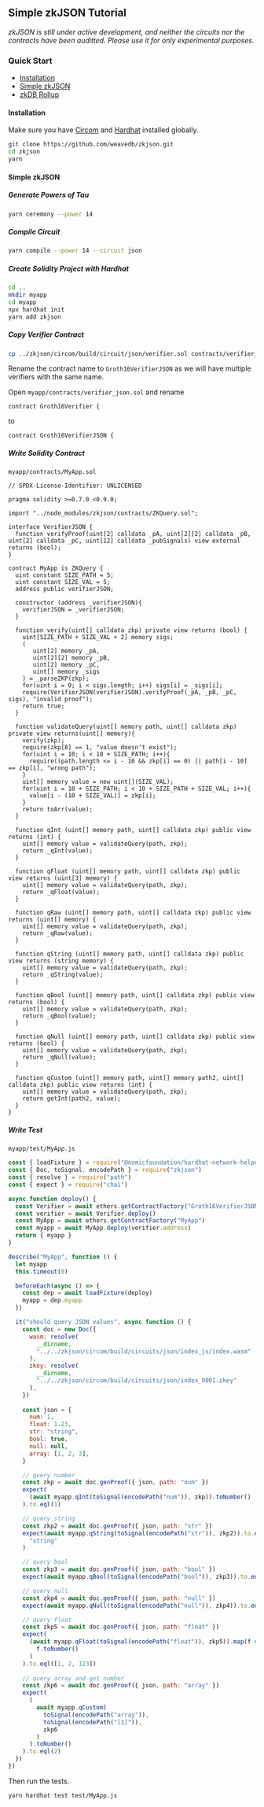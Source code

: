 ## Simple zkJSON Tutorial

*zkJSON is still under active development, and neither the circuits nor the contracts have been auditted. Please use it for only experimental purposes.*

### Quick Start

- [Installation](#install)
- [Simple zkJSON](#simple-zkjson)
- [zkDB Rollup](#zkdb-rollup)

#### Installation

Make sure you have [Circom](https://docs.circom.io/getting-started/installation/) and [Hardhat](https://hardhat.org/hardhat-runner/docs/getting-started#installation) installed globally.

```bash
git clone https://github.com/weavedb/zkjson.git
cd zkjson
yarn
```

#### Simple zkJSON

##### Generate Powers of Tau

```bash
yarn ceremony --power 14
```

##### Compile Circuit

```bash
yarn compile --power 14 --circuit json
```

##### Create Solidity Project with Hardhat

```bash
cd ..
mkdir myapp
cd myapp
npx hardhat init
yarn add zkjson
```

##### Copy Verifier Contract

```bash
cp ../zkjson/circom/build/circuit/json/verifier.sol contracts/verifier_json.sol
```

Rename the contract name to `Groth16VerifierJSON` as we will have multiple verifiers with the same name.

Open `myapp/contracts/verifier_json.sol` and rename

```solidity
contract Groth16Verifier {
```

to

```solidity
contract Groth16VerifierJSON {
```

##### Write Solidity Contract

`myapp/contracts/MyApp.sol`

```solidity
// SPDX-License-Identifier: UNLICENSED

pragma solidity >=0.7.0 <0.9.0;

import "../node_modules/zkjson/contracts/ZKQuery.sol";

interface VerifierJSON {
  function verifyProof(uint[2] calldata _pA, uint[2][2] calldata _pB, uint[2] calldata _pC, uint[12] calldata _pubSignals) view external returns (bool);
}

contract MyApp is ZKQuery {
  uint constant SIZE_PATH = 5;
  uint constant SIZE_VAL = 5;
  address public verifierJSON;
  
  constructor (address _verifierJSON){
    verifierJSON = _verifierJSON;
  }
  
  function verify(uint[] calldata zkp) private view returns (bool) {
    uint[SIZE_PATH + SIZE_VAL + 2] memory sigs;
    (
       uint[2] memory _pA,
       uint[2][2] memory _pB,
       uint[2] memory _pC,
       uint[] memory _sigs
    ) = _parseZKP(zkp);
    for(uint i = 0; i < sigs.length; i++) sigs[i] = _sigs[i];
    require(VerifierJSON(verifierJSON).verifyProof(_pA, _pB, _pC, sigs), "invalid proof");
    return true;
  }

  function validateQuery(uint[] memory path, uint[] calldata zkp) private view returns(uint[] memory){
    verify(zkp);
    require(zkp[8] == 1, "value doesn't exist");
    for(uint i = 10; i < 10 + SIZE_PATH; i++){
      require((path.length <= i - 10 && zkp[i] == 0) || path[i - 10] == zkp[i], "wrong path");
    }
    uint[] memory value = new uint[](SIZE_VAL);
    for(uint i = 10 + SIZE_PATH; i < 10 + SIZE_PATH + SIZE_VAL; i++){
      value[i - (10 + SIZE_VAL)] = zkp[i];
    }
    return toArr(value);
  }

  function qInt (uint[] memory path, uint[] calldata zkp) public view returns (int) {
    uint[] memory value = validateQuery(path, zkp);
    return _qInt(value);
  }

  function qFloat (uint[] memory path, uint[] calldata zkp) public view returns (uint[3] memory) {
    uint[] memory value = validateQuery(path, zkp);
    return _qFloat(value);
  }

  function qRaw (uint[] memory path, uint[] calldata zkp) public view returns (uint[] memory) {
    uint[] memory value = validateQuery(path, zkp);
    return _qRaw(value);
  }
  
  function qString (uint[] memory path, uint[] calldata zkp) public view returns (string memory) {
    uint[] memory value = validateQuery(path, zkp);
    return _qString(value);
  }

  function qBool (uint[] memory path, uint[] calldata zkp) public view returns (bool) {
    uint[] memory value = validateQuery(path, zkp);
    return _qBool(value);
  }
  
  function qNull (uint[] memory path, uint[] calldata zkp) public view returns (bool) {
    uint[] memory value = validateQuery(path, zkp);
    return _qNull(value);
  }
  
  function qCustom (uint[] memory path, uint[] memory path2, uint[] calldata zkp) public view returns (int) {
    uint[] memory value = validateQuery(path, zkp);
    return getInt(path2, value);
  }
}
```

##### Write Test

`myapp/test/MyApp.js`

```javascript
const { loadFixture } = require("@nomicfoundation/hardhat-network-helpers")
const { Doc, toSignal, encodePath } = require("zkjson")
const { resolve } = require("path")
const { expect } = require("chai")

async function deploy() {
  const Verifier = await ethers.getContractFactory("Groth16VerifierJSON")
  const verifier = await Verifier.deploy()
  const MyApp = await ethers.getContractFactory("MyApp")
  const myapp = await MyApp.deploy(verifier.address)
  return { myapp }
}

describe("MyApp", function () {
  let myapp
  this.timeout(0)

  beforeEach(async () => {
    const dep = await loadFixture(deploy)
    myapp = dep.myapp
  })

  it("should query JSON values", async function () {
    const doc = new Doc({
      wasm: resolve(
        __dirname,
        "../../zkjson/circom/build/circuits/json/index_js/index.wasm"
      ),
      zkey: resolve(
        __dirname,
        "../../zkjson/circom/build/circuits/json/index_0001.zkey"
      ),
    })
	
    const json = {
      num: 1,
      float: 1.23,
      str: "string",
      bool: true,
      null: null,
      array: [1, 2, 3],
    }

    // query number
    const zkp = await doc.genProof({ json, path: "num" })
    expect(
      (await myapp.qInt(toSignal(encodePath("num")), zkp)).toNumber()
    ).to.eql(1)

    // query string
    const zkp2 = await doc.genProof({ json, path: "str" })
    expect(await myapp.qString(toSignal(encodePath("str")), zkp2)).to.eql(
      "string"
    )

    // query bool
    const zkp3 = await doc.genProof({ json, path: "bool" })
    expect(await myapp.qBool(toSignal(encodePath("bool")), zkp3)).to.eql(true)

    // query null
    const zkp4 = await doc.genProof({ json, path: "null" })
    expect(await myapp.qNull(toSignal(encodePath("null")), zkp4)).to.eql(true)

    // query float
    const zkp5 = await doc.genProof({ json, path: "float" })
    expect(
      (await myapp.qFloat(toSignal(encodePath("float")), zkp5)).map(f =>
        f.toNumber()
      )
    ).to.eql([1, 2, 123])
	
    // query array and get number
    const zkp6 = await doc.genProof({ json, path: "array" })
    expect(
      (
        await myapp.qCustom(
          toSignal(encodePath("array")),
          toSignal(encodePath("[1]")),
          zkp6
        )
      ).toNumber()
    ).to.eql(2)
  })
})
```

Then run the tests.

```bash
yarn hardhat test test/MyApp.js
```
